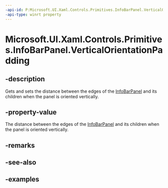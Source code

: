 ```yaml
---
-api-id: P:Microsoft.UI.Xaml.Controls.Primitives.InfoBarPanel.VerticalOrientationPadding
-api-type: winrt property
---
```


# Microsoft.UI.Xaml.Controls.Primitives.InfoBarPanel.VerticalOrientationPadding

<!--
public Windows.UI.Xaml.Thickness VerticalOrientationPadding { get; set; }
-->


## -description
Gets and sets the distance between the edges of the [InfoBarPanel](infobarpanel.md) and its children when the panel is oriented vertically.

## -property-value
The distance between the edges of the [InfoBarPanel](infobarpanel.md) and its children when the panel is oriented vertically.

## -remarks

## -see-also

## -examples


